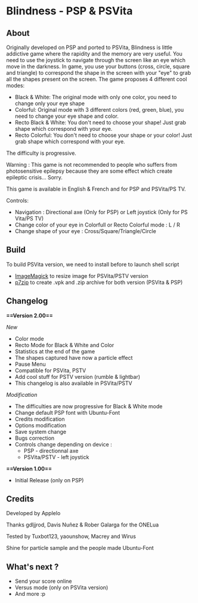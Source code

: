 # Blindness - PSP & PSVita

## About

Originally developed on PSP and ported to PSVita, Blindness is little addictive game where the rapidity and the memory are very useful. You need to use the joystick to navigate through the screen like an eye which move in the darkness. In game, you use your buttons (cross, circle, square and triangle) to correspond the shape in the screen with your "eye" to grab all the shapes present on the screen.
The game proposes 4 different cool modes:

* Black & White: The original mode with only one color, you need to change only your eye shape
* Colorful: Original mode with 3 different colors (red, green, blue), you need to change your eye shape and color.
* Recto Black & White: You don't need to choose your shape! Just grab shape which correspond with your eye.
* Recto Colorful: You don't need to choose your shape or your color! Just grab shape which correspond with your eye.

The difficulty is progressive.

Warning : This game is not recommended to people who suffers from photosensitive epilepsy because they are some effect which create epileptic crisis... Sorry.

This game is available in English & French and for PSP and PSVita/PS TV.

Controls:

* Navigation : Directional axe (Only for PSP) or  Left joystick (Only for PS Vita/PS TV)
* Change color of your eye in Colorfull or Recto Colorful mode : L / R
* Change shape of your eye : Cross/Square/Triangle/Circle

## Build

To build PSVita version, we need to install before to launch shell script

* [ImageMagick](href "https://github.com/ImageMagick/ImageMagick") to resize image for PSVita/PSTV version
* [p7zip](href "http://p7zip.sourceforge.net") to create .vpk and .zip archive for both version (PSVita & PSP)

## Changelog

**==Version 2.00==**

*New*

* Color mode
* Recto Mode for Black & White and Color
* Statistics at the end of the game
* The shapes captured have now a particle effect
* Pause Menu
* Compatible for PSVita, PSTV
* Add cool stuff for PSTV version (rumble & lightbar)
* This changelog is also available in PSVita/PSTV

*Modification*

* The difficulties are now progressive for Black & White mode
* Change default PSP font with Ubuntu-Font
* Credits modification
* Options modification
* Save system change
* Bugs correction
* Controls change depending on device :
	- PSP - directionnal axe
	- PSVita/PSTV - left joystick


**==Version 1.00==**

* Initial Release (only on PSP)

## Credits

Developed by Applelo

Thanks gdljjrod, Davis Nuñez & Rober Galarga for the ONELua

Tested by Tuxbot123, yaounshow, Macrey and Wirus

Shine for particle sample and the people made Ubuntu-Font

## What's next ?

* Send your score online
* Versus mode (only on PSVita version)
* And more :p